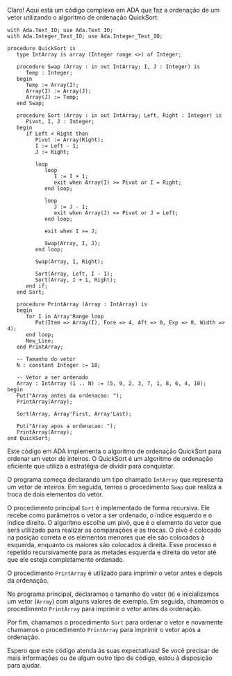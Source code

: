 Claro! Aqui está um código complexo em ADA que faz a ordenação de um vetor utilizando o algoritmo de ordenação QuickSort:

```
with Ada.Text_IO; use Ada.Text_IO;
with Ada.Integer_Text_IO; use Ada.Integer_Text_IO;

procedure QuickSort is
   type IntArray is array (Integer range <>) of Integer;

   procedure Swap (Array : in out IntArray; I, J : Integer) is
      Temp : Integer;
   begin
      Temp := Array(I);
      Array(I) := Array(J);
      Array(J) := Temp;
   end Swap;

   procedure Sort (Array : in out IntArray; Left, Right : Integer) is
      Pivot, I, J : Integer;
   begin
      if Left < Right then
         Pivot := Array(Right);
         I := Left - 1;
         J := Right;

         loop
            loop
               I := I + 1;
               exit when Array(I) >= Pivot or I = Right;
            end loop;

            loop
               J := J - 1;
               exit when Array(J) <= Pivot or J = Left;
            end loop;

            exit when I >= J;

            Swap(Array, I, J);
         end loop;

         Swap(Array, I, Right);

         Sort(Array, Left, I - 1);
         Sort(Array, I + 1, Right);
      end if;
   end Sort;

   procedure PrintArray (Array : IntArray) is
   begin
      for I in Array'Range loop
         Put(Item => Array(I), Fore => 4, Aft => 0, Exp => 0, Width => 4);
      end loop;
      New_Line;
   end PrintArray;

   -- Tamanho do vetor
   N : constant Integer := 10;

   -- Vetor a ser ordenado
   Array : IntArray (1 .. N) := (5, 9, 2, 3, 7, 1, 8, 6, 4, 10);
begin
   Put("Array antes da ordenacao: ");
   PrintArray(Array);

   Sort(Array, Array'First, Array'Last);

   Put("Array apos a ordenacao: ");
   PrintArray(Array);
end QuickSort;
```

Este código em ADA implementa o algoritmo de ordenação QuickSort para ordenar um vetor de inteiros. O QuickSort é um algoritmo de ordenação eficiente que utiliza a estratégia de dividir para conquistar.

O programa começa declarando um tipo chamado `IntArray` que representa um vetor de inteiros. Em seguida, temos o procedimento `Swap` que realiza a troca de dois elementos do vetor.

O procedimento principal `Sort` é implementado de forma recursiva. Ele recebe como parâmetros o vetor a ser ordenado, o índice esquerdo e o índice direito. O algoritmo escolhe um pivô, que é o elemento do vetor que será utilizado para realizar as comparações e as trocas. O pivô é colocado na posição correta e os elementos menores que ele são colocados à esquerda, enquanto os maiores são colocados à direita. Esse processo é repetido recursivamente para as metades esquerda e direita do vetor até que ele esteja completamente ordenado.

O procedimento `PrintArray` é utilizado para imprimir o vetor antes e depois da ordenação.

No programa principal, declaramos o tamanho do vetor (`N`) e inicializamos um vetor (`Array`) com alguns valores de exemplo. Em seguida, chamamos o procedimento `PrintArray` para imprimir o vetor antes da ordenação.

Por fim, chamamos o procedimento `Sort` para ordenar o vetor e novamente chamamos o procedimento `PrintArray` para imprimir o vetor após a ordenação.

Espero que este código atenda às suas expectativas! Se você precisar de mais informações ou de algum outro tipo de código, estou à disposição para ajudar.